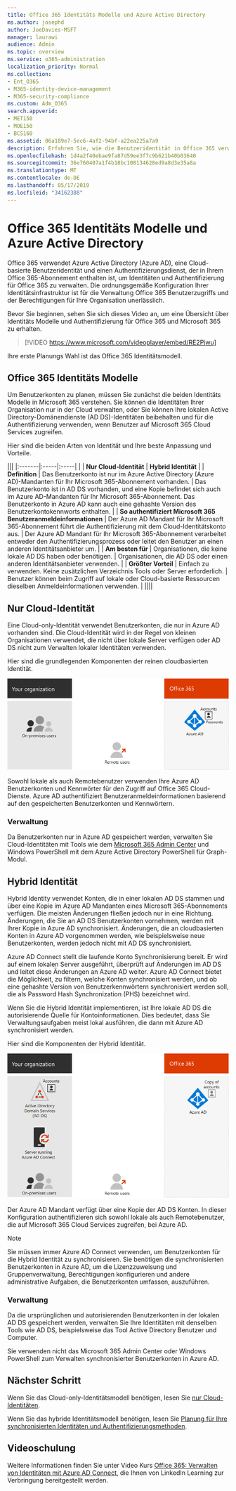 ```yaml
---
title: Office 365 Identitäts Modelle und Azure Active Directory
ms.author: josephd
author: JoeDavies-MSFT
manager: laurawi
audience: Admin
ms.topic: overview
ms.service: o365-administration
localization_priority: Normal
ms.collection:
- Ent_O365
- M365-identity-device-management
- M365-security-compliance
ms.custom: Adm_O365
search.appverid:
- MET150
- MOE150
- BCS160
ms.assetid: 06a189e7-5ec6-4af2-94bf-a22ea225a7a9
description: Erfahren Sie, wie die Benutzeridentität in Office 365 verwaltet wird.
ms.openlocfilehash: 1d4a2f40ebae9fa87d59ee3f7c9b621b40b03640
ms.sourcegitcommit: 36e760407a1f4b18bc108134628ed9a8d3e35a8a
ms.translationtype: MT
ms.contentlocale: de-DE
ms.lasthandoff: 05/17/2019
ms.locfileid: "34162388"
---
```

# <a name="office-365-identity-models-and-azure-active-directory"></a>Office 365 Identitäts Modelle und Azure Active Directory

Office 365 verwendet Azure Active Directory (Azure AD), eine Cloud-basierte Benutzeridentität und einen Authentifizierungsdienst, der in Ihrem Office 365-Abonnement enthalten ist, um Identitäten und Authentifizierung für Office 365 zu verwalten. Die ordnungsgemäße Konfiguration Ihrer Identitätsinfrastruktur ist für die Verwaltung Office 365 Benutzerzugriffs und der Berechtigungen für Ihre Organisation unerlässlich.

Bevor Sie beginnen, sehen Sie sich dieses Video an, um eine Übersicht über Identitäts Modelle und Authentifizierung für Office 365 und Microsoft 365 zu erhalten.

> [!VIDEO https://www.microsoft.com/videoplayer/embed/RE2Pjwu]

Ihre erste Planungs Wahl ist das Office 365 Identitätsmodell.

## <a name="office-365-identity-models"></a>Office 365 Identitäts Modelle

Um Benutzerkonten zu planen, müssen Sie zunächst die beiden Identitäts Modelle in Microsoft 365 verstehen. Sie können die Identitäten Ihrer Organisation nur in der Cloud verwalten, oder Sie können Ihre lokalen Active Directory-Domänendienste (AD DS)-Identitäten beibehalten und für die Authentifizierung verwenden, wenn Benutzer auf Microsoft 365 Cloud Services zugreifen.  

Hier sind die beiden Arten von Identität und Ihre beste Anpassung und Vorteile.

|||
|:-------|:-----|:-----|
|  | **Nur Cloud-Identität** | **Hybrid Identität** |
| **Definition** | Das Benutzerkonto ist nur im Azure Active Directory (Azure AD)-Mandanten für Ihr Microsoft 365-Abonnement vorhanden. | Das Benutzerkonto ist in AD DS vorhanden, und eine Kopie befindet sich auch im Azure AD-Mandanten für Ihr Microsoft 365-Abonnement. Das Benutzerkonto in Azure AD kann auch eine gehashte Version des Benutzerkontokennworts enthalten. |
| **So authentifiziert Microsoft 365 Benutzeranmeldeinformationen** | Der Azure AD Mandant für Ihr Microsoft 365-Abonnement führt die Authentifizierung mit dem Cloud-Identitätskonto aus. | Der Azure AD Mandant für Ihr Microsoft 365-Abonnement verarbeitet entweder den Authentifizierungsprozess oder leitet den Benutzer an einen anderen Identitätsanbieter um. |
| **Am besten für** | Organisationen, die keine lokale AD DS haben oder benötigen. | Organisationen, die AD DS oder einen anderen Identitätsanbieter verwenden. |
| **Größter Vorteil** | Einfach zu verwenden. Keine zusätzlichen Verzeichnis Tools oder Server erforderlich. | Benutzer können beim Zugriff auf lokale oder Cloud-basierte Ressourcen dieselben Anmeldeinformationen verwenden. |
||||

## <a name="cloud-only-identity"></a>Nur Cloud-Identität

Eine Cloud-only-Identität verwendet Benutzerkonten, die nur in Azure AD vorhanden sind. Die Cloud-Identität wird in der Regel von kleinen Organisationen verwendet, die nicht über lokale Server verfügen oder AD DS nicht zum Verwalten lokaler Identitäten verwenden. 

Hier sind die grundlegenden Komponenten der reinen cloudbasierten Identität.
 
![](./media/about-office-365-identity/cloud-only-identity.png)

Sowohl lokale als auch Remotebenutzer verwenden Ihre Azure AD Benutzerkonten und Kennwörter für den Zugriff auf Office 365 Cloud-Dienste. Azure AD authentifiziert Benutzeranmeldeinformationen basierend auf den gespeicherten Benutzerkonten und Kennwörtern.

### <a name="administration"></a>Verwaltung
Da Benutzerkonten nur in Azure AD gespeichert werden, verwalten Sie Cloud-Identitäten mit Tools wie dem [Microsoft 365 Admin Center](https://admin.microsoft.com) und Windows PowerShell mit dem Azure Active Directory PowerShell für Graph-Modul. 

## <a name="hybrid-identity"></a>Hybrid Identität

Hybrid Identity verwendet Konten, die in einer lokalen AD DS stammen und über eine Kopie im Azure AD Mandanten eines Microsoft 365-Abonnements verfügen. Die meisten Änderungen fließen jedoch nur in eine Richtung. Änderungen, die Sie an AD DS Benutzerkonten vornehmen, werden mit Ihrer Kopie in Azure AD synchronisiert. Änderungen, die an cloudbasierten Konten in Azure AD vorgenommen werden, wie beispielsweise neue Benutzerkonten, werden jedoch nicht mit AD DS synchronisiert.

Azure AD Connect stellt die laufende Konto Synchronisierung bereit. Er wird auf einem lokalen Server ausgeführt, überprüft auf Änderungen im AD DS und leitet diese Änderungen an Azure AD weiter. Azure AD Connect bietet die Möglichkeit, zu filtern, welche Konten synchronisiert werden, und ob eine gehashte Version von Benutzerkennwörtern synchronisiert werden soll, die als Password Hash Synchronization (PHS) bezeichnet wird.

Wenn Sie die Hybrid Identität implementieren, ist Ihre lokale AD DS die autorisierende Quelle für Kontoinformationen. Dies bedeutet, dass Sie Verwaltungsaufgaben meist lokal ausführen, die dann mit Azure AD synchronisiert werden. 

Hier sind die Komponenten der Hybrid Identität.

![](./media/about-office-365-identity/hybrid-identity.png)

Der Azure AD Mandant verfügt über eine Kopie der AD DS Konten. In dieser Konfiguration authentifizieren sich sowohl lokale als auch Remotebenutzer, die auf Microsoft 365 Cloud Services zugreifen, bei Azure AD.

>[!Note]
>Sie müssen immer Azure AD Connect verwenden, um Benutzerkonten für die Hybrid Identität zu synchronisieren. Sie benötigen die synchronisierten Benutzerkonten in Azure AD, um die Lizenzzuweisung und Gruppenverwaltung, Berechtigungen konfigurieren und andere administrative Aufgaben, die Benutzerkonten umfassen, auszuführen.
>

### <a name="administration"></a>Verwaltung

Da die ursprünglichen und autorisierenden Benutzerkonten in der lokalen AD DS gespeichert werden, verwalten Sie Ihre Identitäten mit denselben Tools wie AD DS, beispielsweise das Tool Active Directory Benutzer und Computer. 

Sie verwenden nicht das Microsoft 365 Admin Center oder Windows PowerShell zum Verwalten synchronisierter Benutzerkonten in Azure AD.

## <a name="next-step"></a>Nächster Schritt

Wenn Sie das Cloud-only-Identitätsmodell benötigen, lesen Sie [nur Cloud-Identitäten](cloud-only-identities.md).

Wenn Sie das hybride Identitätsmodell benötigen, lesen Sie [Planung für Ihre synchronisierten Identitäten und Authentifizierungsmethoden](plan-for-directory-synchronization.md).
  

## <a name="video-training"></a>Videoschulung

Weitere Informationen finden Sie unter Video Kurs [Office 365: Verwalten von Identitäten mit Azure AD Connect](https://support.office.com/article/90991a1d-c0ab-479a-b413-35c9706f6fed.aspx), die Ihnen von LinkedIn Learning zur Verbringung bereitgestellt werden.
